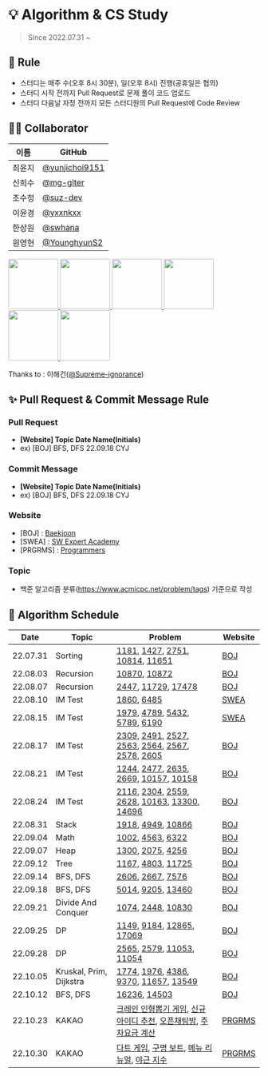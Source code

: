 # 💡 Algorithm & CS Study

> Since 2022.07.31 ~

## 🌳 Rule
- 스터디는 매주 수(오후 8시 30분), 일(오후 8시) 진행(공휴일은 협의)
- 스터디 시작 전까지 Pull Request로 문제 풀이 코드 업로드
- 스터디 다음날 자정 전까지 모든 스터디원의 Pull Request에 Code Review

## 👨‍💻 Collaborator

| 이름   | GitHub                                         |
| ------ | ---------------------------------------------- |
| 최윤지 | [@yunjichoi9151](https://github.com/yunjichoi9151) |
| 신희수 | [@mg-glter](https://github.com/mg-glter) |
| 조수정 | [@suz-dev](https://github.com/suz-dev) |
| 이윤경 | [@yxxnkxx](https://github.com/yxxnkxx) |
| 한상원 | [@swhana](https://github.com/swhana) |
| 원영현 | [@YounghyunS2](https://github.com/YounghyunS2) |

<p>
<a href="https://github.com/yunjichoi9151">
  <img src="https://github.com/yunjichoi9151.png" width="100">
</a>
<a href="https://github.com/mg-glter">
  <img src="https://github.com/mg-glter.png" width="100">
</a>
<a href="https://github.com/suz-dev">
  <img src="https://github.com/suz-dev.png" width="100">
</a>
<a href="https://github.com/yxxnkxx">
  <img src="https://github.com/yxxnkxx.png" width="100">
</a>
<a href="https://github.com/swhana">
  <img src="https://github.com/swhana.png" width="100">
</a>
<a href="https://github.com/YounghyunS2">
  <img src="https://github.com/YounghyunS2.png" width="100">
</a>
</p>

Thanks to : 이해건([@Supreme-ignorance](https://github.com/Supreme-ignorance))

## ✨ Pull Request & Commit Message Rule
### Pull Request
- **[Website] Topic Date Name(Initials)**
- ex) [BOJ] BFS, DFS 22.09.18 CYJ
### Commit Message
- **[Website] Topic Date Name(Initials)**
- ex) [BOJ] BFS, DFS 22.09.18 CYJ
### Website
- [BOJ] : [Baekjoon](https://www.acmicpc.net/)
- [SWEA] : [SW Expert Academy](https://swexpertacademy.com/main/main.do)
- [PRGRMS] : [Programmers](https://programmers.co.kr/)
### Topic
- 백준 알고리즘 분류(https://www.acmicpc.net/problem/tags) 기준으로 작성

## 📅 Algorithm Schedule

| **Date** | **Topic**          | **Problem**                                                   | **Website** |
| -------- | ------------------- | ------------------------------------------------------------ | ------------- |
| 22.07.31 | Sorting            | [1181](https://www.acmicpc.net/problem/1181), [1427](https://www.acmicpc.net/problem/1427), [2751](https://www.acmicpc.net/problem/2751), [10814](https://www.acmicpc.net/problem/10814), [11651](https://www.acmicpc.net/problem/11651) |    [BOJ](https://www.acmicpc.net/)   |
| 22.08.03 | Recursion            | [10870](https://www.acmicpc.net/problem/10870), [10872](https://www.acmicpc.net/problem/10872)   |    [BOJ](https://www.acmicpc.net/)   |
| 22.08.07 | Recursion            | [2447](https://www.acmicpc.net/problem/2447), [11729](https://www.acmicpc.net/problem/11729), [17478](https://www.acmicpc.net/problem/17478) |    [BOJ](https://www.acmicpc.net/)   |
| 22.08.10 | IM Test            | [1860](https://swexpertacademy.com/main/code/problem/problemDetail.do?contestProbId=AV5LsaaqDzYDFAXc&), [6485](https://swexpertacademy.com/main/code/problem/problemDetail.do?contestProbId=AWczm7QaACgDFAWn) |    [SWEA](https://swexpertacademy.com/main/main.do)   |
| 22.08.15 | IM Test            | [1979](https://swexpertacademy.com/main/code/problem/problemDetail.do?contestProbId=AV5PuPq6AaQDFAUq), [4789](https://swexpertacademy.com/main/code/problem/problemDetail.do?contestProbId=AWS2dSgKA8MDFAVT), [5432](https://swexpertacademy.com/main/code/problem/problemDetail.do?contestProbId=AWVl47b6DGMDFAXm), [5789](https://swexpertacademy.com/main/code/problem/problemDetail.do?contestProbId=AWYygN36Qn8DFAVm), [6190](https://swexpertacademy.com/main/code/problem/problemDetail.do?contestProbId=AWcPjEuKAFgDFAU4)|    [SWEA](https://swexpertacademy.com/main/main.do)   |
| 22.08.17 | IM Test            | [2309](https://www.acmicpc.net/problem/2309), [2491](https://www.acmicpc.net/problem/2491), [2527](https://www.acmicpc.net/problem/2527), [2563](https://www.acmicpc.net/problem/2563), [2564](https://www.acmicpc.net/problem/2564), [2567](https://www.acmicpc.net/problem/2567), [2578](https://www.acmicpc.net/problem/2578), [2605](https://www.acmicpc.net/problem/2605) |    [BOJ](https://www.acmicpc.net/)   |
| 22.08.21 | IM Test            | [1244](https://www.acmicpc.net/problem/1244), [2477](https://www.acmicpc.net/problem/2477), [2635](https://www.acmicpc.net/problem/2635), [2669](https://www.acmicpc.net/problem/2669), [10157](https://www.acmicpc.net/problem/10157), [10158](https://www.acmicpc.net/problem/10158) |    [BOJ](https://www.acmicpc.net/)   |
| 22.08.24 | IM Test            | [2116](https://www.acmicpc.net/problem/2116), [2304](https://www.acmicpc.net/problem/2304), [2559](https://www.acmicpc.net/problem/2559), [2628](https://www.acmicpc.net/problem/2628), [10163](https://www.acmicpc.net/problem/10163), [13300](https://www.acmicpc.net/problem/13300), [14696](https://www.acmicpc.net/problem/14696) |    [BOJ](https://www.acmicpc.net/)   |
| 22.08.31 | Stack            | [1918](https://www.acmicpc.net/problem/1918), [4949](https://www.acmicpc.net/problem/4949), [10866](https://www.acmicpc.net/problem/10866) |    [BOJ](https://www.acmicpc.net/)   |
| 22.09.04 | Math            | [1002](https://www.acmicpc.net/problem/1002), [4563](https://www.acmicpc.net/problem/4563), [6322](https://www.acmicpc.net/problem/6322) |    [BOJ](https://www.acmicpc.net/)   |
| 22.09.07 | Heap            | [1300](https://www.acmicpc.net/problem/1300), [2075](https://www.acmicpc.net/problem/2075), [4256](https://www.acmicpc.net/problem/4256) |    [BOJ](https://www.acmicpc.net/)   |
| 22.09.12 | Tree            | [1167](https://www.acmicpc.net/problem/1167), [4803](https://www.acmicpc.net/problem/4803), [11725](https://www.acmicpc.net/problem/11725) |    [BOJ](https://www.acmicpc.net/)   |
| 22.09.14 | BFS, DFS        | [2606](https://www.acmicpc.net/problem/2606), [2667](https://www.acmicpc.net/problem/2667), [7576](https://www.acmicpc.net/problem/7576) |    [BOJ](https://www.acmicpc.net/)   |
| 22.09.18 | BFS, DFS        | [5014](https://www.acmicpc.net/problem/5014), [9205](https://www.acmicpc.net/problem/9205), [13460](https://www.acmicpc.net/problem/13460) |    [BOJ](https://www.acmicpc.net/)   |
| 22.09.21 | Divide And Conquer | [1074](https://www.acmicpc.net/problem/1074), [2448](https://www.acmicpc.net/problem/2448), [10830](https://www.acmicpc.net/problem/10830) |    [BOJ](https://www.acmicpc.net/)   |
| 22.09.25 | DP              | [1149](https://www.acmicpc.net/problem/1149), [9184](https://www.acmicpc.net/problem/9184), [12865](https://www.acmicpc.net/problem/12865), [17069](https://www.acmicpc.net/problem/17069) |    [BOJ](https://www.acmicpc.net/)   |
| 22.09.28 | DP              | [2565](https://www.acmicpc.net/problem/2565), [2579](https://www.acmicpc.net/problem/2579), [11053](https://www.acmicpc.net/problem/11053), [11054](https://www.acmicpc.net/problem/11054) |    [BOJ](https://www.acmicpc.net/)   |
| 22.10.05 | Kruskal, Prim, Dijkstra | [1774](https://www.acmicpc.net/problem/1774), [1976](https://www.acmicpc.net/problem/1976), [4386](https://www.acmicpc.net/problem/4386), [9370](https://www.acmicpc.net/problem/9370), [11657](https://www.acmicpc.net/problem/11657), [13549](https://www.acmicpc.net/problem/13549) |    [BOJ](https://www.acmicpc.net/)   |
| 22.10.12 | BFS, DFS | [16236](https://www.acmicpc.net/problem/16236), [14503](https://www.acmicpc.net/problem/14503) |    [BOJ](https://www.acmicpc.net/)   |
| 22.10.23 | KAKAO | [크레인 인형뽑기 게임](https://school.programmers.co.kr/learn/courses/30/lessons/64061), [신규 아이디 추천](https://school.programmers.co.kr/learn/courses/30/lessons/72410), [오픈채팅방](https://school.programmers.co.kr/learn/courses/30/lessons/42888), [주차요금 계산](https://school.programmers.co.kr/learn/courses/30/lessons/92341) |    [PRGRMS](https://school.programmers.co.kr/)   |
| 22.10.30 | KAKAO | [다트 게임](https://school.programmers.co.kr/learn/courses/30/lessons/17682), [구명 보트](https://school.programmers.co.kr/learn/courses/30/lessons/42885), [메뉴 리뉴얼](https://school.programmers.co.kr/learn/courses/30/lessons/72411), [야근 지수](https://school.programmers.co.kr/learn/courses/30/lessons/12927) |    [PRGRMS](https://school.programmers.co.kr/)   |

